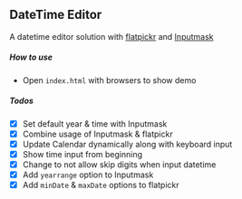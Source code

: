 ## DateTime Editor

A datetime editor solution with [flatpickr](https://chmln.github.io/flatpickr) and [Inputmask](https://github.com/RobinHerbots/Inputmask)

##### How to use

- Open `index.html` with browsers to show demo

##### Todos

- [x] Set default year & time with Inputmask
- [x] Combine usage of Inputmask & flatpickr
- [x] Update Calendar dynamically along with keyboard input
- [x] Show time input from beginning
- [x] Change to not allow skip digits when input datetime
- [x] Add `yearrange` option to Inputmask
- [x] Add `minDate` & `maxDate` options to flatpickr
